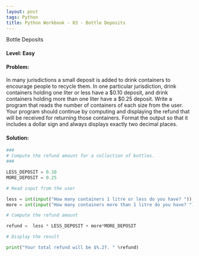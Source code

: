 ```yaml
---
layout: post
tags: Python
title: Python Workbook - 03 - Bottle Deposits
---
```

Bottle Deposits

#### Level: Easy

#### Problem: 

In many jurisdictions a small deposit is added to drink containers to encourage people to recycle them. In one particular jurisdiction, drink containers holding one liter or less have a $0.10 deposit, and drink containers holding more than one liter have a $0.25 deposit.
Write a program that reads the number of containers of each size from the user.
Your program should continue by computing and displaying the refund that will be received for returning those containers. Format the output so that it includes a dollar sign and always displays exactly two decimal places.

#### Solution:

```python
###
# Compute the refund amount for a collection of bottles.
###

LESS_DEPOSIT = 0.10
MORE_DEPOSIT = 0.25

# Read input from the user

less = int(input("How many containers 1 litre or less do you have? "))
more = int(input("How many containers more than 1 litre do you have? "))

# Compute the refund amount

refund =  less * LESS_DEPOSIT + more*MORE_DEPOSIT

# Display the result

print("Your total refund will be $%.2f. " %refund)
```

